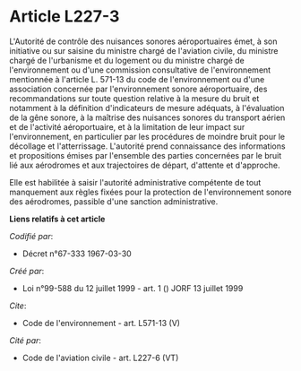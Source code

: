 # Article L227-3

L'Autorité de contrôle des nuisances sonores aéroportuaires émet, à son initiative ou sur saisine du ministre chargé de
l'aviation civile, du ministre chargé de l'urbanisme et du logement ou du ministre chargé de l'environnement ou d'une
commission consultative de l'environnement mentionnée à l'article L. 571-13 du code de l'environnement ou d'une association
concernée par l'environnement sonore aéroportuaire, des recommandations sur toute question relative à la mesure du bruit et
notamment à la définition d'indicateurs de mesure adéquats, à l'évaluation de la gêne sonore, à la maîtrise des nuisances
sonores du transport aérien et de l'activité aéroportuaire, et à la limitation de leur impact sur l'environnement, en
particulier par les procédures de moindre bruit pour le décollage et l'atterrissage. L'autorité prend connaissance des
informations et propositions émises par l'ensemble des parties concernées par le bruit lié aux aérodromes et aux trajectoires
de départ, d'attente et d'approche. 

Elle est habilitée à saisir l'autorité administrative compétente de tout manquement aux règles fixées pour la protection de
l'environnement sonore des aérodromes, passible d'une sanction administrative.

**Liens relatifs à cet article**

_Codifié par_:

  - Décret n°67-333 1967-03-30

_Créé par_:

  - Loi n°99-588 du 12 juillet 1999 - art. 1 () JORF 13 juillet 1999

_Cite_:

  - Code de l'environnement - art. L571-13 (V)

_Cité par_:

  - Code de l'aviation civile - art. L227-6 (VT)

